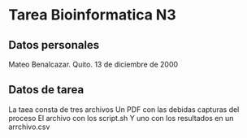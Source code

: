 
# Tarea Bioinformatica N3

## Datos personales

  Mateo Benalcazar.
  Quito.
  13 de diciembre de 2000

## Datos de tarea

  La taea consta de tres archivos
   Un PDF con las debidas capturas del proceso
   El archivo con los script.sh
   Y uno con los resultados en un arrchivo.csv 

